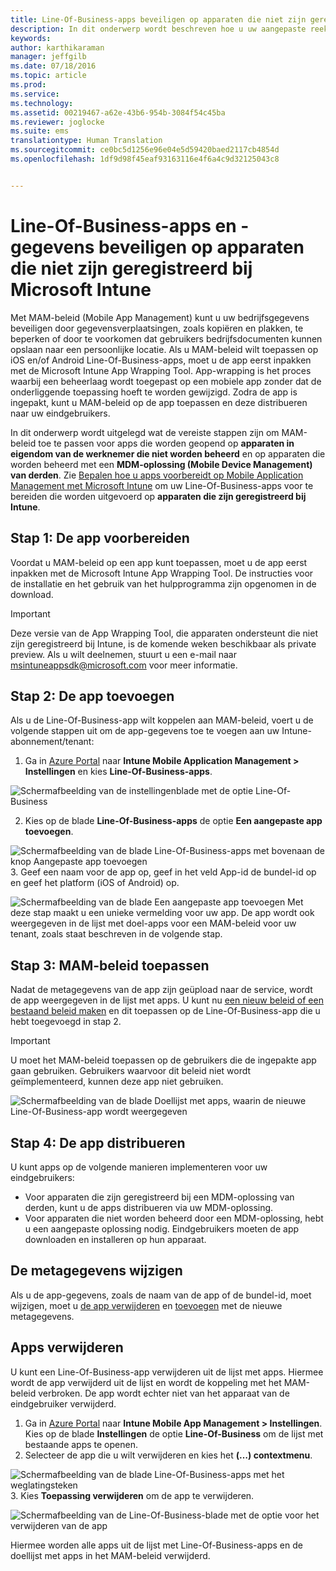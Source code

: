 ```yaml
---
title: Line-Of-Business-apps beveiligen op apparaten die niet zijn geregistreerd | Microsoft Intune
description: In dit onderwerp wordt beschreven hoe u uw aangepaste reeks business-apps kunt voorbereiden, zodat u beleidsregels voor het beheren van mobiele apps kunt toepassen die kunnen helpen gegevensverlies te voorkomen.
keywords: 
author: karthikaraman
manager: jeffgilb
ms.date: 07/18/2016
ms.topic: article
ms.prod: 
ms.service: 
ms.technology: 
ms.assetid: 00219467-a62e-43b6-954b-3084f54c45ba
ms.reviewer: joglocke
ms.suite: ems
translationtype: Human Translation
ms.sourcegitcommit: ce0bc5d1256e96e04e5d59420baed2117cb4854d
ms.openlocfilehash: 1df9d98f45eaf93163116e4f6a4c9d32125043c8


---
```


# Line-Of-Business-apps en -gegevens beveiligen op apparaten die niet zijn geregistreerd bij Microsoft Intune

Met MAM-beleid (Mobile App Management) kunt u uw bedrijfsgegevens beveiligen door gegevensverplaatsingen, zoals kopiëren en plakken, te beperken of door te voorkomen dat gebruikers bedrijfsdocumenten kunnen opslaan naar een persoonlijke locatie.   Als u MAM-beleid wilt toepassen op iOS en/of Android Line-Of-Business-apps, moet u de app eerst inpakken met de Microsoft Intune App Wrapping Tool.  App-wrapping is het proces waarbij een beheerlaag wordt toegepast op een mobiele app zonder dat de onderliggende toepassing hoeft te worden gewijzigd.  Zodra de app is ingepakt, kunt u MAM-beleid op de app toepassen en deze distribueren naar uw eindgebruikers.  

In dit onderwerp wordt uitgelegd wat de vereiste stappen zijn om MAM-beleid toe te passen voor apps die worden geopend op **apparaten in eigendom van de werknemer die niet worden beheerd** en op apparaten die worden beheerd met een **MDM-oplossing (Mobile Device Management) van derden**.  Zie [Bepalen hoe u apps voorbereidt op Mobile Application Management met Microsoft Intune](decide-how-to-prepare-apps-for-mobile-application-management-with-microsoft-intune.md) om uw Line-Of-Business-apps voor te bereiden die worden uitgevoerd op **apparaten die zijn geregistreerd bij Intune**.
##  Stap 1: De app voorbereiden
Voordat u MAM-beleid op een app kunt toepassen, moet u de app eerst inpakken met de Microsoft Intune App Wrapping Tool.  De instructies voor de installatie en het gebruik van het hulpprogramma zijn opgenomen in de download.  
>[!IMPORTANT]  
>Deze versie van de App Wrapping Tool, die apparaten ondersteunt die niet zijn geregistreerd bij Intune, is de komende weken beschikbaar als private preview. Als u wilt deelnemen, stuurt u een e-mail naar msintuneappsdk@microsoft.com voor meer informatie.

## Stap 2: De app toevoegen

Als u de Line-Of-Business-app wilt koppelen aan MAM-beleid, voert u de volgende stappen uit om de app-gegevens toe te voegen aan uw Intune-abonnement/tenant:

1. Ga in [Azure Portal](https://portal.azure.com/) naar **Intune Mobile Application Management > Instellingen** en kies **Line-Of-Business-apps**.

  ![Schermafbeelding van de instellingenblade met de optie Line-Of-Business](../media/mam-azure-portal-lob-on-settings.png)

2. Kies op de blade **Line-Of-Business-apps** de optie **Een aangepaste app toevoegen**.

  ![Schermafbeelding van de blade Line-Of-Business-apps met bovenaan de knop Aangepaste app toevoegen](../media/mam-azure-portal-add-lob-app-action.png)
3.  Geef een naam voor de app op, geef in het veld App-id de bundel-id op en geef het platform (iOS of Android) op.

  ![Schermafbeelding van de blade Een aangepaste app toevoegen](../media/mam-azure-portal-add-app-details.png) Met deze stap maakt u een unieke vermelding voor uw app.  De app wordt ook weergegeven in de lijst met doel-apps voor een MAM-beleid voor uw tenant, zoals staat beschreven in de volgende stap.

## Stap 3: MAM-beleid toepassen
Nadat de metagegevens van de app zijn geüpload naar de service, wordt de app weergegeven in de lijst met apps.  U kunt nu [een nieuw beleid of een bestaand beleid maken](create-and-deploy-mobile-app-management-policies-with-microsoft-intune.md) en dit toepassen op de Line-Of-Business-app die u hebt toegevoegd in stap 2.

>[!IMPORTANT]
>U moet het MAM-beleid toepassen op de gebruikers die de ingepakte app gaan gebruiken.  Gebruikers waarvoor dit beleid niet wordt geïmplementeerd, kunnen deze app niet gebruiken.


  ![Schermafbeelding van de blade Doellijst met apps, waarin de nieuwe Line-Of-Business-app wordt weergegeven](../media/mam-azure-portal-lob-on-targeted-app-list.png)
## Stap 4: De app distribueren
U kunt apps op de volgende manieren implementeren voor uw eindgebruikers:
* Voor apparaten die zijn geregistreerd bij een MDM-oplossing van derden, kunt u de apps distribueren via uw MDM-oplossing.
* Voor apparaten die niet worden beheerd door een MDM-oplossing, hebt u een aangepaste oplossing nodig. Eindgebruikers moeten de app downloaden en installeren op hun apparaat.

## De metagegevens wijzigen
Als u de app-gegevens, zoals de naam van de app of de bundel-id, moet wijzigen, moet u [de app verwijderen](#remove-apps) en [toevoegen](#step-2-add-the-app) met de nieuwe metagegevens.

##  Apps verwijderen
U kunt een Line-Of-Business-app verwijderen uit de lijst met apps.  Hiermee wordt de app verwijderd uit de lijst en wordt de koppeling met het MAM-beleid verbroken. De app wordt echter niet van het apparaat van de eindgebruiker verwijderd.  

1.  Ga in [Azure Portal](https://portal.azure.com/) naar **Intune Mobile App Management > Instellingen**.  Kies op de blade **Instellingen** de optie **Line-Of-Business** om de lijst met bestaande apps te openen.  
2.  Selecteer de app die u wilt verwijderen en kies het **(…) contextmenu**.

  ![Schermafbeelding van de blade Line-Of-Business-apps met het weglatingsteken](../media/mam-azure-portal-lob-context-menu.png)
3.  Kies **Toepassing verwijderen** om de app te verwijderen.

  ![Schermafbeelding van de Line-Of-Business-blade met de optie voor het verwijderen van de app](../media/mam-azure-portal-delete-app.png)

  Hiermee worden alle apps uit de lijst met Line-Of-Business-apps en de doellijst met apps in het MAM-beleid verwijderd.



<!--HONumber=Jul16_HO3-->


